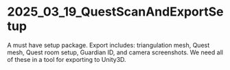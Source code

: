 # 2025_03_19_QuestScanAndExportSetup
A must have setup package. Export includes: triangulation mesh, Quest mesh, Quest room setup, Guardian ID, and camera screenshots. We need all of these in a tool for exporting to Unity3D.
